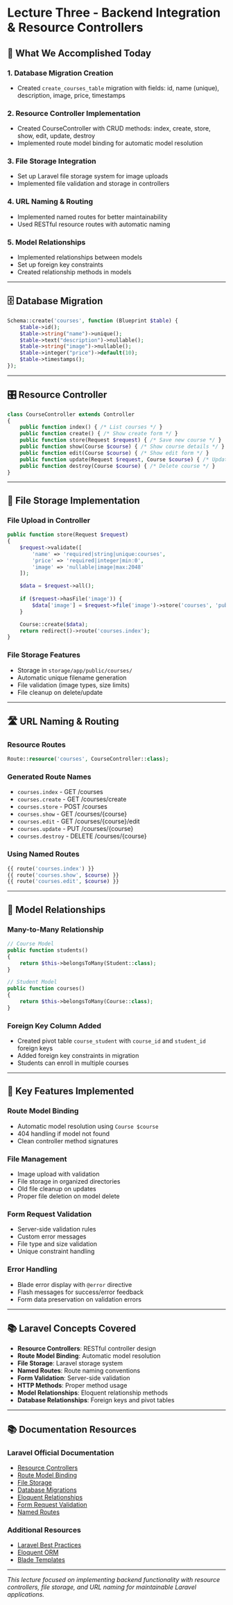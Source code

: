 # Lecture Three - Backend Integration & Resource Controllers

## 🎯 **What We Accomplished Today**

### **1. Database Migration Creation**
- Created `create_courses_table` migration with fields: id, name (unique), description, image, price, timestamps

### **2. Resource Controller Implementation**
- Created CourseController with CRUD methods: index, create, store, show, edit, update, destroy
- Implemented route model binding for automatic model resolution

### **3. File Storage Integration**
- Set up Laravel file storage system for image uploads
- Implemented file validation and storage in controllers

### **4. URL Naming & Routing**
- Implemented named routes for better maintainability
- Used RESTful resource routes with automatic naming

### **5. Model Relationships**
- Implemented relationships between models
- Set up foreign key constraints
- Created relationship methods in models

---

## 🗄️ **Database Migration**

```php
Schema::create('courses', function (Blueprint $table) {
    $table->id();
    $table->string("name")->unique();
    $table->text("description")->nullable();
    $table->string("image")->nullable();
    $table->integer("price")->default(10);
    $table->timestamps();
});
```

---

## 🎛️ **Resource Controller**

```php
class CourseController extends Controller
{
    public function index() { /* List courses */ }
    public function create() { /* Show create form */ }
    public function store(Request $request) { /* Save new course */ }
    public function show(Course $course) { /* Show course details */ }
    public function edit(Course $course) { /* Show edit form */ }
    public function update(Request $request, Course $course) { /* Update course */ }
    public function destroy(Course $course) { /* Delete course */ }
}
```

---

## 📁 **File Storage Implementation**

### **File Upload in Controller**
```php
public function store(Request $request)
{
    $request->validate([
        'name' => 'required|string|unique:courses',
        'price' => 'required|integer|min:0',
        'image' => 'nullable|image|max:2048'
    ]);

    $data = $request->all();
    
    if ($request->hasFile('image')) {
        $data['image'] = $request->file('image')->store('courses', 'public');
    }

    Course::create($data);
    return redirect()->route('courses.index');
}
```

### **File Storage Features**
- Storage in `storage/app/public/courses/`
- Automatic unique filename generation
- File validation (image types, size limits)
- File cleanup on delete/update

---

## 🛣️ **URL Naming & Routing**

### **Resource Routes**
```php
Route::resource('courses', CourseController::class);
```

### **Generated Route Names**
- `courses.index` - GET /courses
- `courses.create` - GET /courses/create
- `courses.store` - POST /courses
- `courses.show` - GET /courses/{course}
- `courses.edit` - GET /courses/{course}/edit
- `courses.update` - PUT /courses/{course}
- `courses.destroy` - DELETE /courses/{course}

### **Using Named Routes**
```php
{{ route('courses.index') }}
{{ route('courses.show', $course) }}
{{ route('courses.edit', $course) }}
```

---

## 🔗 **Model Relationships**

### **Many-to-Many Relationship**
```php
// Course Model
public function students()
{
    return $this->belongsToMany(Student::class);
}

// Student Model  
public function courses()
{
    return $this->belongsToMany(Course::class);
}
```

### **Foreign Key Column Added**
- Created pivot table `course_student` with `course_id` and `student_id` foreign keys
- Added foreign key constraints in migration
- Students can enroll in multiple courses

---

## 🔧 **Key Features Implemented**

### **Route Model Binding**
- Automatic model resolution using `Course $course`
- 404 handling if model not found
- Clean controller method signatures

### **File Management**
- Image upload with validation
- File storage in organized directories
- Old file cleanup on updates
- Proper file deletion on model delete

### **Form Request Validation**
- Server-side validation rules
- Custom error messages
- File type and size validation
- Unique constraint handling

### **Error Handling**
- Blade error display with `@error` directive
- Flash messages for success/error feedback
- Form data preservation on validation errors

---

## 📚 **Laravel Concepts Covered**

- **Resource Controllers**: RESTful controller design
- **Route Model Binding**: Automatic model resolution
- **File Storage**: Laravel storage system
- **Named Routes**: Route naming conventions
- **Form Validation**: Server-side validation
- **HTTP Methods**: Proper method usage
- **Model Relationships**: Eloquent relationship methods
- **Database Relationships**: Foreign keys and pivot tables

---

## 📚 **Documentation Resources**

### **Laravel Official Documentation**
- [Resource Controllers](https://laravel.com/docs/12.x/controllers#resource-controllers)
- [Route Model Binding](https://laravel.com/docs/12.x/routing#route-model-binding)
- [File Storage](https://laravel.com/docs/12.x/filesystem)
- [Database Migrations](https://laravel.com/docs/12.x/migrations)
- [Eloquent Relationships](https://laravel.com/docs/12.x/eloquent-relationships)
- [Form Request Validation](https://laravel.com/docs/12.x/validation#form-request-validation)
- [Named Routes](https://laravel.com/docs/12.x/routing#named-routes)

### **Additional Resources**
- [Laravel Best Practices](https://github.com/alexeymezenin/laravel-best-practices)
- [Eloquent ORM](https://laravel.com/docs/12.x/eloquent)
- [Blade Templates](https://laravel.com/docs/12.x/blade)

---

*This lecture focused on implementing backend functionality with resource controllers, file storage, and URL naming for maintainable Laravel applications.*